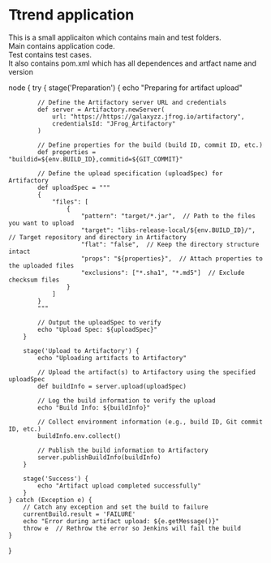 # Ttrend application

This is a small applicaiton which contains main and test folders.  
Main contains application code.  
Test contains test cases.  
It also contains pom.xml which has all dependences and artfact name and version





node {
    try {
        stage('Preparation') {
            echo "Preparing for artifact upload"
            
            // Define the Artifactory server URL and credentials
            def server = Artifactory.newServer(
                url: "https://https://galaxyzz.jfrog.io/artifactory", 
                credentialsId: "JFrog_Artifactory"
            )
            
            // Define properties for the build (build ID, commit ID, etc.)
            def properties = "buildid=${env.BUILD_ID},commitid=${GIT_COMMIT}"
            
            // Define the upload specification (uploadSpec) for Artifactory
            def uploadSpec = """
            {
                "files": [
                    {
                        "pattern": "target/*.jar",  // Path to the files you want to upload
                        "target": "libs-release-local/${env.BUILD_ID}/",  // Target repository and directory in Artifactory
                        "flat": "false",  // Keep the directory structure intact
                        "props": "${properties}",  // Attach properties to the uploaded files
                        "exclusions": ["*.sha1", "*.md5"]  // Exclude checksum files
                    }
                ]
            }
            """

            // Output the uploadSpec to verify
            echo "Upload Spec: ${uploadSpec}"
        }

        stage('Upload to Artifactory') {
            echo "Uploading artifacts to Artifactory"
            
            // Upload the artifact(s) to Artifactory using the specified uploadSpec
            def buildInfo = server.upload(uploadSpec)

            // Log the build information to verify the upload
            echo "Build Info: ${buildInfo}"

            // Collect environment information (e.g., build ID, Git commit ID, etc.)
            buildInfo.env.collect()

            // Publish the build information to Artifactory
            server.publishBuildInfo(buildInfo)
        }

        stage('Success') {
            echo "Artifact upload completed successfully"
        }
    } catch (Exception e) {
        // Catch any exception and set the build to failure
        currentBuild.result = 'FAILURE'
        echo "Error during artifact upload: ${e.getMessage()}"
        throw e  // Rethrow the error so Jenkins will fail the build
    }
}
